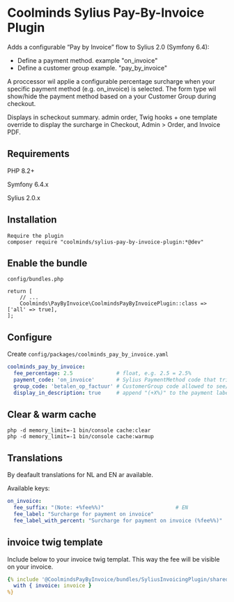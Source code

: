 # Coolminds Sylius Pay-By-Invoice Plugin

Adds a configurable “Pay by Invoice” flow to Sylius 2.0 (Symfony 6.4):

- Define a payment method. example "on_invoice"
- Define a customer group example. "pay_by_invoice"

A proccessor wil applie a configurable percentage surcharge when your specific payment method (e.g. on_invoice) is selected.
The form type wil show/hide the payment method based on a your Customer Group during checkout.

Displays in scheckout summary. admin order, Twig hooks + one template override to display the surcharge in Checkout, Admin > Order, and Invoice PDF.

## Requirements

PHP 8.2+

Symfony 6.4.x

Sylius 2.0.x


## Installation
```terminaloutput
Require the plugin
composer require "coolminds/sylius-pay-by-invoice-plugin:*@dev"
```
## Enable the bundle
`config/bundles.php`
```
return [
    // ...
    Coolminds\PayByInvoice\CoolmindsPayByInvoicePlugin::class => ['all' => true],
];
```

## Configure
Create `config/packages/coolminds_pay_by_invoice.yaml`
``` yaml
coolminds_pay_by_invoice:
  fee_percentage: 2.5              # float, e.g. 2.5 = 2.5%
  payment_code: 'on_invoice'       # Sylius PaymentMethod code that triggers the fee
  group_code: 'betalen_op_factuur' # CustomerGroup code allowed to see/use this method
  display_in_description: true     # append "(+X%)" to the payment label in the shop
```

## Clear & warm cache
```
php -d memory_limit=-1 bin/console cache:clear
php -d memory_limit=-1 bin/console cache:warmup
```

## Translations
By deafault translations for NL and EN ar available.

Available keys:
```yaml
on_invoice:
  fee_suffix: "(Note: +%fee%%)"                       # EN
  fee_label: "Surcharge for payment on invoice"
  fee_label_with_percent: "Surcharge for payment on invoice (%fee%%)"
```

## invoice twig template
Include below to your invoice twig templat. This way the fee will be visible on your invoice.

```yaml
{% include '@CoolmindsPayByInvoice/bundles/SyliusInvoicingPlugin/shared/download/_on_invoice_fee.html.twig' 
  with { invoice: invoice } 
%}
```
